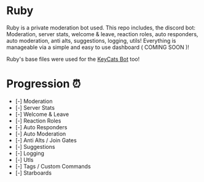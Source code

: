# Ruby

Ruby is a private moderation bot used. This repo includes, the discord bot: Moderation, server stats, welcome & leave, reaction roles, auto responders, auto moderation, anti alts, suggestions, logging, utils! Everything is manageable via a simple and easy to use dashboard ( COMING SOON )!

Ruby's base files were used for the [KeyCats Bot](https://github.com/KeyCats/KeyCats) too!


# Progression ⏰

- [-] Moderation
- [-] Server Stats
- [-] Welcome & Leave
- [-] Reaction Roles
- [-] Auto Responders
- [-] Auto Moderation
- [-] Anti Alts / Join Gates
- [-] Suggestions
- [-] Logging
- [-] Utls
- [-] Tags / Custom Commands
- [-] Starboards

